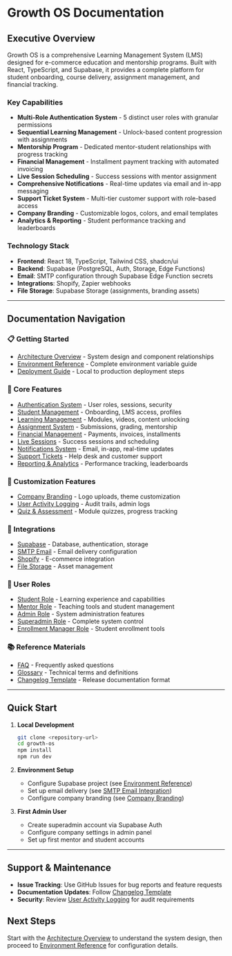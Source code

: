 # Growth OS Documentation

## Executive Overview

Growth OS is a comprehensive Learning Management System (LMS) designed for e-commerce education and mentorship programs. Built with React, TypeScript, and Supabase, it provides a complete platform for student onboarding, course delivery, assignment management, and financial tracking.

### Key Capabilities

- **Multi-Role Authentication System** - 5 distinct user roles with granular permissions
- **Sequential Learning Management** - Unlock-based content progression with assignments
- **Mentorship Program** - Dedicated mentor-student relationships with progress tracking  
- **Financial Management** - Installment payment tracking with automated invoicing
- **Live Session Scheduling** - Success sessions with mentor assignment
- **Comprehensive Notifications** - Real-time updates via email and in-app messaging
- **Support Ticket System** - Multi-tier customer support with role-based access
- **Company Branding** - Customizable logos, colors, and email templates
- **Analytics & Reporting** - Student performance tracking and leaderboards

### Technology Stack

- **Frontend**: React 18, TypeScript, Tailwind CSS, shadcn/ui
- **Backend**: Supabase (PostgreSQL, Auth, Storage, Edge Functions)
- **Email**: SMTP configuration through Supabase Edge Function secrets
- **Integrations**: Shopify, Zapier webhooks
- **File Storage**: Supabase Storage (assignments, branding assets)

---

## Documentation Navigation

### 📋 Getting Started
- [Architecture Overview](./architecture.md) - System design and component relationships
- [Environment Reference](./env-reference.md) - Complete environment variable guide
- [Deployment Guide](./deployment.md) - Local to production deployment steps

### 🚀 Core Features
- [Authentication System](./features/authentication-system.md) - User roles, sessions, security
- [Student Management](./features/student-management.md) - Onboarding, LMS access, profiles
- [Learning Management](./features/learning-management.md) - Modules, videos, content unlocking
- [Assignment System](./features/assignment-system.md) - Submissions, grading, mentorship
- [Financial Management](./features/financial-management.md) - Payments, invoices, installments
- [Live Sessions](./features/live-sessions.md) - Success sessions and scheduling
- [Notifications System](./features/notifications-system.md) - Email, in-app, real-time updates
- [Support Tickets](./features/support-tickets.md) - Help desk and customer support
- [Reporting & Analytics](./features/reporting-analytics.md) - Performance tracking, leaderboards

### 🎨 Customization Features
- [Company Branding](./features/company-branding.md) - Logo uploads, theme customization
- [User Activity Logging](./features/user-activity-logging.md) - Audit trails, admin logs
- [Quiz & Assessment](./features/quiz-assessment.md) - Module quizzes, progress tracking

### 🔗 Integrations
- [Supabase](./integrations/supabase.md) - Database, authentication, storage
- [SMTP Email](./integrations/smtp-email.md) - Email delivery configuration
- [Shopify](./integrations/shopify.md) - E-commerce integration
- [File Storage](./integrations/file-storage.md) - Asset management

### 👥 User Roles
- [Student Role](./roles/student-role.md) - Learning experience and capabilities
- [Mentor Role](./roles/mentor-role.md) - Teaching tools and student management
- [Admin Role](./roles/admin-role.md) - System administration features
- [Superadmin Role](./roles/superadmin-role.md) - Complete system control
- [Enrollment Manager Role](./roles/enrollment-manager-role.md) - Student enrollment tools

### 📚 Reference Materials
- [FAQ](./faq.md) - Frequently asked questions
- [Glossary](./glossary.md) - Technical terms and definitions
- [Changelog Template](./changelog-template.md) - Release documentation format

---

## Quick Start

1. **Local Development**
   ```bash
   git clone <repository-url>
   cd growth-os
   npm install
   npm run dev
   ```

2. **Environment Setup**
   - Configure Supabase project (see [Environment Reference](./env-reference.md))
   - Set up email delivery (see [SMTP Email Integration](./integrations/smtp-email.md))
   - Configure company branding (see [Company Branding](./features/company-branding.md))

3. **First Admin User**
   - Create superadmin account via Supabase Auth
   - Configure company settings in admin panel
   - Set up first mentor and student accounts

---

## Support & Maintenance

- **Issue Tracking**: Use GitHub Issues for bug reports and feature requests
- **Documentation Updates**: Follow [Changelog Template](./changelog-template.md)
- **Security**: Review [User Activity Logging](./features/user-activity-logging.md) for audit requirements

## Next Steps

Start with the [Architecture Overview](./architecture.md) to understand the system design, then proceed to [Environment Reference](./env-reference.md) for configuration details.